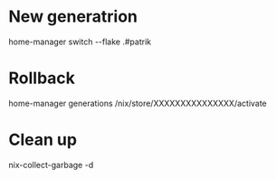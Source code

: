 # New generatrion

home-manager switch --flake .#patrik

# Rollback 
home-manager generations
/nix/store/XXXXXXXXXXXXXXX/activate

# Clean up
nix-collect-garbage -d



